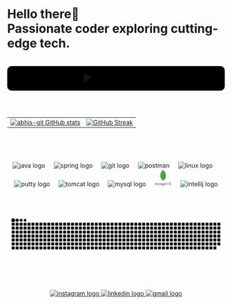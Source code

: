 <h1 align="left">Hello there👋<br>Passionate coder exploring cutting-edge tech.</h1>

<br>
<div align="center">
    <div style="display: flex; justify-content: center; align-items: center; background-color: #000000; padding: 20px; border-radius: 10px;">
        <img src="https://api.visitorbadge.io/api/visitors?path=abhis-git&countColor=%23000000" alt="Visitor Badge" style="width: 150px; height: auto; filter: brightness(0.1);">
    </div>
</div>

<br><br>

<table style="width: 100%;">
  <tr>
    <td>
      <a href="https://github.com/anuraghazra/github-readme-stats" style="display: flex; justify-content: center; align-items: center; height: 100%;">
        <img src="https://github-readme-stats.vercel.app/api?username=abhis-git&show_icons=true&theme=midnight-purple&hide_border=true&bg_color=00000000" alt="abhis-git GitHub stats">
      </a>
    </td>
  <td>
      <a href="https://git.io/streak-stats" style="display: flex; justify-content: center; align-items: center; height: 100%;">
        <img src="https://streak-stats.demolab.com/?user=abhis-git&theme=midnight-purple&hide_border=true&bg_color=00000000" alt="GitHub Streak">
      </a>
    </td>
  </tr>
</table>

<br><br><br>

<div align="center">
    <img src="https://cdn.jsdelivr.net/gh/devicons/devicon/icons/java/java-original.svg" height="40" alt="java logo" />
    <img width="12" />
    <img src="https://cdn.jsdelivr.net/gh/devicons/devicon/icons/spring/spring-original.svg" height="40"alt="spring logo" />
    <img width="12" />
    <img src="https://cdn.jsdelivr.net/gh/devicons/devicon/icons/git/git-original.svg" height="40" alt="git logo" />
    <img width="12" />
    <img src="https://www.vectorlogo.zone/logos/getpostman/getpostman-icon.svg" alt="postman" width="40" height="40" />
    <img width="12" />
    <img src="https://cdn.jsdelivr.net/gh/devicons/devicon/icons/linux/linux-original.svg" height="40" alt="linux logo" />
    <img width="12" />
    <img src="https://cdn.jsdelivr.net/gh/devicons/devicon/icons/putty/putty-original.svg" height="40" alt="putty logo" />
    <img width="12" />
    <img src="https://cdn.jsdelivr.net/gh/devicons/devicon/icons/tomcat/tomcat-original.svg" height="40" alt="tomcat logo" />
    <img width="12" />
    <img src="https://cdn.jsdelivr.net/gh/devicons/devicon/icons/mysql/mysql-original.svg" height="40" alt="mysql logo" />
    <img width="12" />
    <img src="https://raw.githubusercontent.com/devicons/devicon/master/icons/mongodb/mongodb-original-wordmark.svg" alt="mongodb" width="40" height="40" />
    <img width="12" />
    <img src="https://cdn.jsdelivr.net/gh/devicons/devicon/icons/intellij/intellij-original.svg" height="40" alt="intellij logo" />
</div>

<br><br>

<div align="center">
    <img src="https://raw.githubusercontent.com/Platane/snk/output/github-contribution-grid-snake.svg"
        alt="Snake Animation">
</div>

<br><br>

<div align="center">
    <a href="https://www.instagram.com/abhishekgund03/">
        <img src="https://img.shields.io/static/v1?message=Instagram&logo=instagram&label=&color=E4405F&logoColor=white&labelColor=&style=for-the-badge" height="35" alt="instagram logo" />
    </a>
    <a href="https://in.linkedin.com/in/abhishek-gund">
        <img src="https://img.shields.io/static/v1?message=LinkedIn&logo=linkedin&label=&color=0077B5&logoColor=white&labelColor=&style=for-the-badge" height="35" alt="linkedin logo" />
    </a>
    <a href="mailto:abhishekgund01@gmail.com">
        <img src="https://img.shields.io/static/v1?message=Gmail&logo=gmail&label=&color=D14836&logoColor=white&labelColor=&style=for-the-badge" height="35" alt="gmail logo" />
    </a>
</div>
<br>
<br
